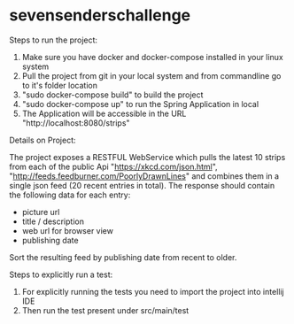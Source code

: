 # sevensenderschallenge

Steps to run the project:

1. Make sure you have docker and docker-compose installed in your linux system
2. Pull the project from git in your local system and from commandline go to it's folder location
3. "sudo docker-compose build" to build the project
4. "sudo docker-compose up" to run the Spring Application in local
5. The Application will be accessible in the URL "http://localhost:8080/strips"


Details on Project:

The project exposes a RESTFUL WebService which pulls the latest 10 strips from each of the public Api
"https://xkcd.com/json.html", "http://feeds.feedburner.com/PoorlyDrawnLines" and combines them in a single json feed (20 recent entries in total). 
The response should contain the following data for each entry:
- picture url
- title / description
- web url for browser view
- publishing date

Sort the resulting feed by publishing date from recent to older.


Steps to explicitly run a test:

1. For explicitly running the tests you need to import the project into intellij IDE
2. Then run the test present under src/main/test
